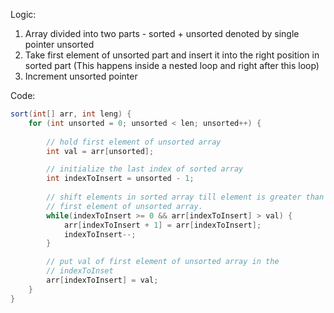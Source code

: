 Logic:
1. Array divided into two parts - sorted + unsorted denoted by single pointer unsorted
2. Take first element of unsorted part and insert it into the right position in sorted part (This happens inside a nested loop and right after this loop)
3. Increment unsorted pointer

Code:
```java
sort(int[] arr, int leng) {
	for (int unsorted = 0; unsorted < len; unsorted++) {
		
		// hold first element of unsorted array
		int val = arr[unsorted];

		// initialize the last index of sorted array
		int indexToInsert = unsorted - 1;
		
		// shift elements in sorted array till element is greater than
		// first element of unsorted array.
		while(indexToInsert >= 0 && arr[indexToInsert] > val) {
			arr[indexToInsert + 1] = arr[indexToInsert];
			indexToInsert--;
		}

		// put val of first element of unsorted array in the
		// indexToInset
		arr[indexToInsert] = val;
	}
}
```